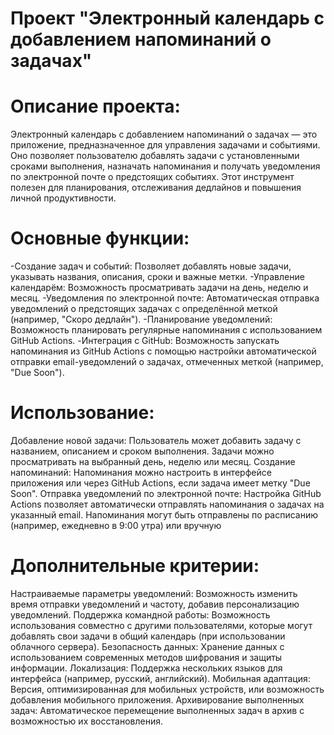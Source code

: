 # Проект "Электронный календарь с добавлением напоминаний о задачах"



 # Описание проекта:
 Электронный календарь с добавлением напоминаний о задачах — это приложение, предназначенное для управления задачами и событиями. Оно позволяет пользователю добавлять задачи с установленными сроками выполнения, назначать напоминания и получать уведомления по электронной почте о предстоящих событиях. Этот инструмент полезен для планирования, отслеживания дедлайнов и повышения личной продуктивности.

 # Основные функции:
 -Создание задач и событий: Позволяет добавлять новые задачи, указывать названия, описания, сроки и важные метки.
-Управление календарём: Возможность просматривать задачи на день, неделю и месяц.
-Уведомления по электронной почте: Автоматическая отправка уведомлений о предстоящих задачах с определённой меткой (например, "Скоро дедлайн").
-Планирование уведомлений: Возможность планировать регулярные напоминания с использованием GitHub Actions.
-Интеграция с GitHub: Возможность запускать напоминания из GitHub Actions с помощью настройки автоматической отправки email-уведомлений о задачах, отмеченных меткой (например, "Due Soon").

# Использование:
Добавление новой задачи: Пользователь может добавить задачу с названием, описанием и сроком выполнения. Задачи можно просматривать на выбранный день, неделю или месяц.
Создание напоминаний: Напоминания можно настроить в интерфейсе приложения или через GitHub Actions, если задача имеет метку "Due Soon".
Отправка уведомлений по электронной почте: Настройка GitHub Actions позволяет автоматически отправлять напоминания о задачах на указанный email. Напоминания могут быть отправлены по расписанию (например, ежедневно в 9:00 утра) или вручную

# Дополнительные критерии:
Настраиваемые параметры уведомлений: Возможность изменить время отправки уведомлений и частоту, добавив персонализацию уведомлений.
Поддержка командной работы: Возможность использования совместно с другими пользователями, которые могут добавлять свои задачи в общий календарь (при использовании облачного сервера).
Безопасность данных: Хранение данных с использованием современных методов шифрования и защиты информации.
Локализация: Поддержка нескольких языков для интерфейса (например, русский, английский).
Мобильная адаптация: Версия, оптимизированная для мобильных устройств, или возможность добавления мобильного приложения.
Архивирование выполненных задач: Автоматическое перемещение выполненных задач в архив с возможностью их восстановления.
 
